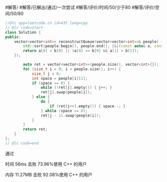 #解答/ #解答/已解出/通过/一次尝试 #解答/评价/时间/50/少于80 #解答/评价/空间/50/80 

``` cpp
//@lc app=leetcode.cn id=435 lang=cpp
// @lc code=start
class Solution {
public:
    vector<vector<int>> reconstructQueue(vector<vector<int>>& people) {
		std::sort(people.begin(), people.end(), [&](const auto& a, const auto& b) {
		return a[0] < b[0] || (a[0] == b[0] && a[1] > b[1]);
	});

		auto ret = vector<vector<int>>(people.size(), vector<int>{});
		for (size_t i = 0; i < people.size(); i++) {
			size_t j = 0;
			int space = people[i][1];
			if (space == 0) {
				while (!ret[j].empty()) { j++; }
				ret[j].swap(people[i]);
			} else {
				do {
					if (ret[j++].empty()) { space--; }
				} while (space >= 0);
				ret[j - 1].swap(people[i]);
			}
		}
		return ret;
	}
};
// @lc code=end
```

通过

时间
56ms
击败 73.96%使用 C++ 的用户

内存
11.27MB
击败 92.08%使用 C++ 的用户